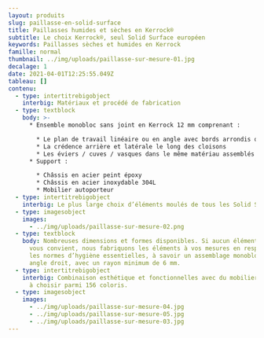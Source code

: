 ```yaml
---
layout: produits
slug: paillasse-en-solid-surface
title: Paillasses humides et sèches en Kerrock®
subtitle: Le choix Kerrock®, seul Solid Surface européen
keywords: Paillasses sèches et humides en Kerrock
famille: normal
thumbnail: ../img/uploads/paillasse-sur-mesure-01.jpg
decalage: 1
date: 2021-04-01T12:25:55.049Z
tableau: []
contenu:
  - type: intertitrebigobject
    interbig: Matériaux et procédé de fabrication
  - type: textblock
    body: >-
      * Ensemble monobloc sans joint en Kerrock 12 mm comprenant :

        * Le plan de travail linéaire ou en angle avec bords arrondis ou droits
        * La crédence arrière et latérale le long des cloisons
        * Les éviers / cuves / vasques dans le même matériau assemblés par polymérisation
      * Support :  

        * Châssis en acier peint époxy
        * Châssis en acier inoxydable 304L
        * Mobilier autoporteur
  - type: intertitrebigobject
    interbig: Le plus large choix d’éléments moulés de tous les Solid Surface existants
  - type: imagesobject
    images:
      - ../img/uploads/paillasse-sur-mesure-02.png
  - type: textblock
    body: Nombreuses dimensions et formes disponibles. Si aucun élément standard ne
      vous convient, nous fabriquons les éléments à vos mesures en respectant
      les normes d’hygiène essentielles, à savoir un assemblage monobloc sans
      angle droit, avec un rayon minimum de 6 mm.
  - type: intertitrebigobject
    interbig: Combinaison esthétique et fonctionnelles avec du mobilier en stratifié
      à choisir parmi 156 coloris.
  - type: imagesobject
    images:
      - ../img/uploads/paillasse-sur-mesure-04.jpg
      - ../img/uploads/paillasse-sur-mesure-05.jpg
      - ../img/uploads/paillasse-sur-mesure-03.jpg
---
```

